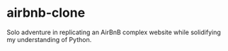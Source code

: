 # airbnb-clone
Solo adventure in replicating an AirBnB complex website while solidifying my understanding of Python.

